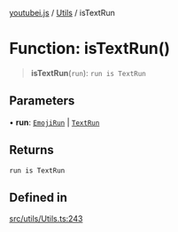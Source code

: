 [youtubei.js](../../../README.md) / [Utils](../README.md) / isTextRun

# Function: isTextRun()

> **isTextRun**(`run`): `run is TextRun`

## Parameters

• **run**: [`EmojiRun`](../../Misc/classes/EmojiRun.md) \| [`TextRun`](../../Misc/classes/TextRun.md)

## Returns

`run is TextRun`

## Defined in

[src/utils/Utils.ts:243](https://github.com/LuanRT/YouTube.js/blob/4729016fb98e7045ee4043857be7eef780c01e35/src/utils/Utils.ts#L243)
